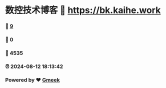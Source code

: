 # 数控技术博客 :link: https://bk.kaihe.work 
### :page_facing_up: [9](https://bk.kaihe.work/tag.html) 
### :speech_balloon: 0 
### :hibiscus: 4535 
### :alarm_clock: 2024-08-12 18:13:42 
### Powered by :heart: [Gmeek](https://github.com/Meekdai/Gmeek)
